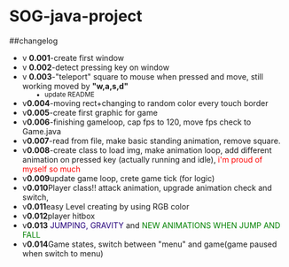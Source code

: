 # SOG-java-project
##changelog<br>
<ul>
    <dl>
        <dt><li>v <b>0.001</b>-create first window</li></dt>
        <dt><li>v <b>0.002</b>-detect pressing key on window</li></dt>
        <dt><li>v <b>0.003</b>-"teleport" square to mouse when pressed and move, still working moved by <b>"w,a,s,d"</b></dt>
        <dd><small><li>update README</li></small></dd>
        <dt><li>v<b>0.004</b>-moving rect+changing to random color every touch border</li></dt>
        <dt><li>v<b>0.005</b>-create first graphic for game</li></dt>
        <dt><li>v<b>0.006</b>-finishing gameloop, cap fps to 120, move fps check to Game.java</li></dt>
        <dt><li>v<b>0.007</b>-read from file, make basic standing animation, remove square. </li></dt>
        <dt><li>v<b>0.008</b>-create class to load img, make animation loop, add different animation on pressed key (actually running and idle), <span style="color: red">i'm proud of myself so much </span></li></dt>
        <dt><li>v<b>0.009</b>update game loop, crete game tick (for logic)</li></dt>
        <dt><li>v<b>0.010</b>Player class!! attack animation, upgrade animation check and switch,</li></dt>
        <dt><li>v<b>0.011</b>easy Level creating by using RGB color </li></dt>
        <dt><li>v<b>0.012</b>player hitbox </li></dt>
        <dt><li>v<b>0.013</b><span style="color: #23007b"> JUMPING, GRAVITY </span> and <span style="color: green"> NEW ANIMATIONS WHEN JUMP AND FALL </span> </li></dt>
        <dt><li>v<b>0.014</b>Game states, switch between "menu" and game(game paused when switch to menu) </li></dt>
</dl>
</ul>

[//]: # (<span style="color: green"> Some green text </span>)